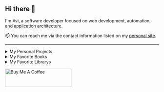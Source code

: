 ## Hi there 👋
I'm Avi, a software developer focused on web development, automation, and application architecture.

📫 You can reach me via the contact information listed on my [personal site](https://aviperl.me/).

---

<details>
  <summary>My Personal Projects</summary>
  
  - [FlowersFirst.ch](https://flowersfirst.ch/) - A website for a mini flower shop that manages itself.
  - [FormHole](https://github.com/avi-perl/FormHole) - A FastAPI project that supports the storage and management of objects of unknown schema.
  - [Gist blog](https://gist.aviperl.me/) - Convert your github gists into a rich discoverable personal blog.
  - [`Hebrew`](https://github.com/avi-perl/Hebrew) - A python package with methods to handle the complexities of Hebrew text.
  - [`rich-tools`](https://github.com/avi-perl/rich_tools) - A Python package with helpful functions for use alongside the `rich` Python library.
  - [Web Parser API](https://github.com/avi-perl/Parsel-Selector-API) - An API for parsing online documents. (E.g. HTML, JSON, etc.)
</details>

<details>
  <summary>My Favorite Books</summary>
  
  - [Effective Python](https://effectivepython.com/)
  - [Failure is not an option](https://www.amazon.com/Failure-Not-Option-Mission-Control/dp/1439148813)
  - [Python Tricks](https://realpython.com/products/python-tricks-book/)
  - [Robust Python](https://www.oreilly.com/library/view/robust-python/9781098100650/)
  - [The Phoenix Project](https://www.amazon.com/Phoenix-Project-DevOps-Helping-Business/dp/1942788290/)
  - [The Pragmatic Programmer](https://pragprog.com/titles/tpp20/the-pragmatic-programmer-20th-anniversary-edition/)
</details>

<details>
  <summary>My Favorite Librarys</summary>
  
  **Libraries I'm proficient with**
  - [Django](https://www.djangoproject.com/)
  - [Fast API](https://fastapi.tiangolo.com/)
  - [Scrapy](https://scrapy.org/)
  - [Typer](https://typer.tiangolo.com/) / [Click](https://click.palletsprojects.com/)
  - [Vue](https://vuejs.org/) / [Nuxt](https://nuxt.com/)

  **Libraries I'm excited about**
  - [rich](https://github.com/willmcgugan/rich)
  - [SQLModel](https://sqlmodel.tiangolo.com/)
  - [Textual](https://github.com/willmcgugan/textual)

</details>

<a href="https://www.buymeacoffee.com/aviperl" target="_blank"><img src="https://cdn.buymeacoffee.com/buttons/v2/default-yellow.png" alt="Buy Me A Coffee" style="height: 60px !important;width: 217px !important;" ></a>
